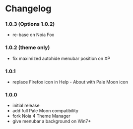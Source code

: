# Changelog

### 1.0.3 (Options 1.0.2)
- re-base on Noia Fox

### 1.0.2 (theme only)
- fix maximized autohide menubar position on XP

### 1.0.1
- replace Firefox icon in Help - About with Pale Moon icon

### 1.0.0
- initial release
- add full Pale Moon compatibility
- fork Noia 4 Theme Manager
- give menubar a background on Win7+